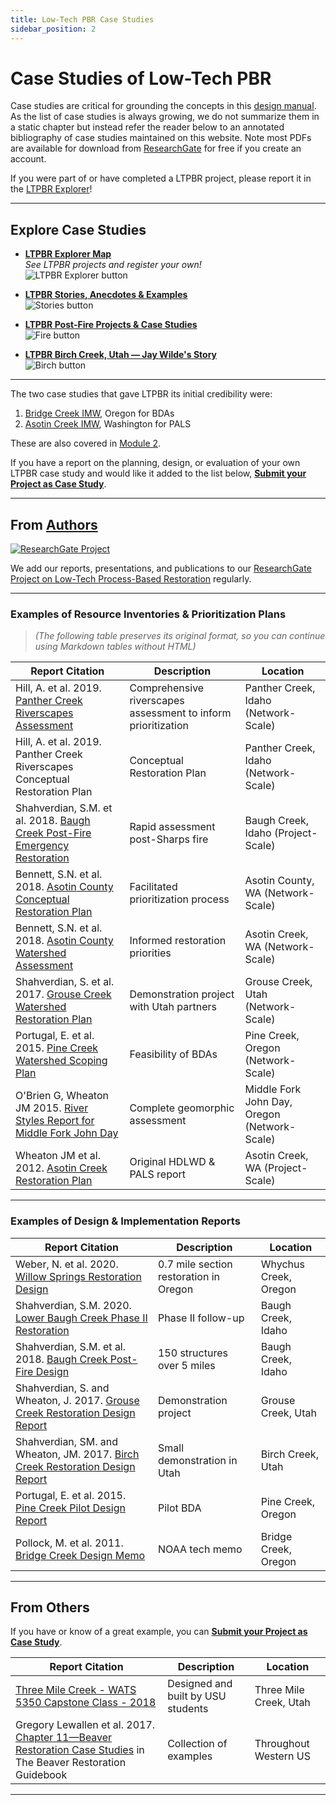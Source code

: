 ```yaml
---
title: Low-Tech PBR Case Studies
sidebar_position: 2
---
```


# Case Studies of Low-Tech PBR

Case studies are critical for grounding the concepts in this [design manual](/manual/). As the list of case studies is always growing, we do not summarize them in a static chapter but instead refer the reader below to an annotated bibliography of case studies maintained on this website. Note most PDFs are available for download from [ResearchGate](https://www.researchgate.net/project/Low-Tech-Process-Based-Restoration) for free if you create an account.

If you were part of or have completed a LTPBR project, please report it in the [LTPBR Explorer](http://bdaexplorer.com)!

---

## Explore Case Studies

- [**LTPBR Explorer Map**](http://bdaexplorer.com)  
  *See LTPBR projects and register your own!*  
  ![LTPBR Explorer button](/img/logos/LTPBRexplorer_button.png)

- [**LTPBR Stories, Anecdotes & Examples**](/resources/casestudies/ltpbr_projects.html)  
  ![Stories button](/img/logos/social.png)

- [**LTPBR Post-Fire Projects & Case Studies**](/resources/casestudies/firecasestudies.html)  
  ![Fire button](/img/logos/fire.png)

- [**LTPBR Birch Creek, Utah — Jay Wilde's Story**](/resources/casestudies/birch.html)  
  ![Birch button](/img/logos/wilde.png)

---

The two case studies that gave LTPBR its initial credibility were:

1. [Bridge Creek IMW](/workshops/2020/SGI/Modules/module2#c-beaver-dam-analogues-bridge-creek--birch-creek), Oregon for BDAs  
2. [Asotin Creek IMW](/workshops/2020/SGI/Modules/module2#d-post-assisted-log-structures-case-study-asotin-creek), Washington for PALS

These are also covered in [Module 2](/workshops/2020/SGI/Modules/module2).

If you have a report on the planning, design, or evaluation of your own LTPBR case study and would like it added to the list below, [**Submit your Project as Case Study**](https://goo.gl/forms/Ol0FQsz9W4QoU4ME3).

---

## From [Authors](/manual/people)

[![ResearchGate Project](/img/RG.png)](https://www.researchgate.net/project/Low-Tech-Process-Based-Restoration)

We add our reports, presentations, and publications to our [ResearchGate Project on Low-Tech Process-Based Restoration](https://www.researchgate.net/project/Low-Tech-Process-Based-Restoration) regularly.

---

### Examples of Resource Inventories & Prioritization Plans

> *(The following table preserves its original format, so you can continue using Markdown tables without HTML)*

| Report Citation | Description | Location |
|-----------------|-------------|-------------|
| Hill, A. et al. 2019. [Panther Creek Riverscapes Assessment](http://dx.doi.org/10.13140/RG.2.2.22898.56006) | Comprehensive riverscapes assessment to inform prioritization | Panther Creek, Idaho (Network-Scale) |
| Hill, A. et al. 2019. Panther Creek Riverscapes Conceptual Restoration Plan | Conceptual Restoration Plan | Panther Creek, Idaho (Network-Scale) |
| Shahverdian, S.M. et al. 2018. [Baugh Creek Post-Fire Emergency Restoration](http://dx.doi.org/10.13140/RG.2.2.17537.71528) | Rapid assessment post-Sharps fire | Baugh Creek, Idaho (Project-Scale) |
| Bennett, S.N. et al. 2018. [Asotin County Conceptual Restoration Plan](http://dx.doi.org/10.13140/RG.2.2.12422.42568) | Facilitated prioritization process | Asotin County, WA (Network-Scale) |
| Bennett, S.N. et al. 2018. [Asotin County Watershed Assessment](http://dx.doi.org/10.13140/RG.2.2.31506.50880/1) | Informed restoration priorities | Asotin Creek, WA (Network-Scale) |
| Shahverdian, S. et al. 2017. [Grouse Creek Watershed Restoration Plan](http://dx.doi.org/10.13140/RG.2.2.29281.76641) | Demonstration project with Utah partners | Grouse Creek, Utah (Network-Scale) |
| Portugal, E. et al. 2015. [Pine Creek Watershed Scoping Plan](https://www.researchgate.net/publication/272829372_Pine_Creek_Watershed_Scoping_Plan_for_Restoration) | Feasibility of BDAs | Pine Creek, Oregon (Network-Scale) |
| O'Brien G, Wheaton JM 2015. [River Styles Report for Middle Fork John Day](https://www.researchgate.net/publication/270959675) | Complete geomorphic assessment | Middle Fork John Day, Oregon (Network-Scale) |
| Wheaton JM et al. 2012. [Asotin Creek Restoration Plan](http://etal.usu.edu/Asotin/AsotinRestorationPlan_v1.pdf) | Original HDLWD & PALS report | Asotin Creek, WA (Project-Scale) |

---

### Examples of Design & Implementation Reports

| Report Citation | Description | Location |
|-----------------|-------------|-------------|
| Weber, N. et al. 2020. [Willow Springs Restoration Design](http://dx.doi.org/10.13140/RG.2.2.31921.20323) | 0.7 mile section restoration in Oregon | Whychus Creek, Oregon |
| Shahverdian, S.M. 2020. [Lower Baugh Creek Phase II Restoration](http://dx.doi.org/10.13140/RG.2.2.15574.32324) | Phase II follow-up | Baugh Creek, Idaho |
| Shahverdian, S.M. et al. 2018. [Baugh Creek Post-Fire Design](http://dx.doi.org/10.13140/RG.2.2.14182.27209) | 150 structures over 5 miles | Baugh Creek, Idaho |
| Shahverdian, S. and Wheaton, J. 2017. [Grouse Creek Restoration Design Report](http://dx.doi.org/10.13140/RG.2.2.18376.57603) | Demonstration project | Grouse Creek, Utah |
| Shahverdian, SM. and Wheaton, JM. 2017. [Birch Creek Restoration Design Report](https://www.researchgate.net/publication/322104193_Birch_Creek_Restoration_Design_Report) | Small demonstration in Utah | Birch Creek, Utah |
| Portugal, E. et al. 2015. [Pine Creek Pilot Design Report](http://dx.doi.org/10.13140/2.1.1209.9367) | Pilot BDA | Pine Creek, Oregon |
| Pollock, M. et al. 2011. [Bridge Creek Design Memo](http://etal.usu.edu/BridgeCreek/NOAA/BDSS_Tech_Memo_6.07.11.pdf) | NOAA tech memo | Bridge Creek, Oregon |

---

## From Others

If you have or know of a great example, you can [**Submit your Project as Case Study**](https://goo.gl/forms/Ol0FQsz9W4QoU4ME3).

| Report Citation | Description | Location |
|-----------------|-------------|----------|
| [Three Mile Creek - WATS 5350 Capstone Class - 2018](http://capstone.restoration.usu.edu/Course_Topics/WATS_5350/Low-Tech/Projects/3mile.html) | Designed and built by USU students | Three Mile Creek, Utah |
| Gregory Lewallen et al. 2017. [Chapter 11—Beaver Restoration Case Studies](https://www.fws.gov/oregonfwo/promo.cfm?id=177175812) in The Beaver Restoration Guidebook | Collection of examples | Throughout Western US |

---
